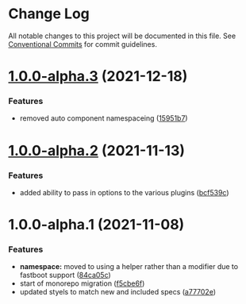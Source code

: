 # Change Log

All notable changes to this project will be documented in this file.
See [Conventional Commits](https://conventionalcommits.org) for commit guidelines.

# [1.0.0-alpha.3](https://github.com/webark/ember-cli-styles/compare/ember-cli-styles-colocation@1.0.0-alpha.2...ember-cli-styles-colocation@1.0.0-alpha.3) (2021-12-18)


### Features

* removed auto component namespaceing ([15951b7](https://github.com/webark/ember-cli-styles/commit/15951b722a9fbab8973c4ee672e6f4540e5669ee))





# [1.0.0-alpha.2](https://github.com/webark/ember-cli-styles/compare/ember-cli-styles-colocation@1.0.0-alpha.1...ember-cli-styles-colocation@1.0.0-alpha.2) (2021-11-13)


### Features

* added ability to pass in options to the various plugins ([bcf539c](https://github.com/webark/ember-cli-styles/commit/bcf539cf54f167ee44c606e670ea59ffe9ff6e03))





# 1.0.0-alpha.1 (2021-11-08)


### Features

* **namespace:** moved to using a helper rather than a modifier due to fastboot support ([84ca05c](https://github.com/webark/ember-cli-styles/commit/84ca05cbe28959aa7ef12d73986b79477098c404))
* start of monorepo migration ([f5cbe6f](https://github.com/webark/ember-cli-styles/commit/f5cbe6f6407cc0c0220763abad2023559c9fd009))
* updated styels to match new and included specs ([a77702e](https://github.com/webark/ember-cli-styles/commit/a77702e1f32947f66595bce24f49d0f5041ba680))
